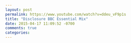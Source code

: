 ```yaml
---
layout: post
permalink: https://www.youtube.com/watch?v=ddeu_vF9p1s
title: "Disclosure BBC Essential Mix"
date: 2015-04-17 11:09:52 -0700
comments: true
categories: 
---
```

